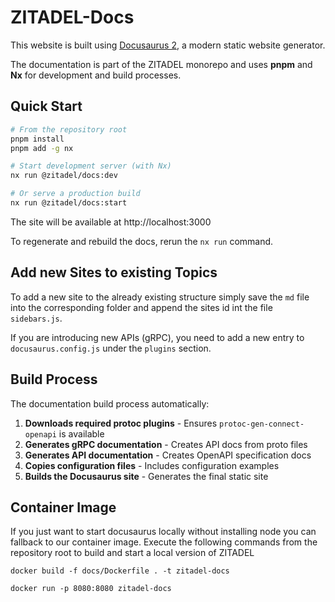# ZITADEL-Docs

This website is built using [Docusaurus 2](https://v2.docusaurus.io/), a modern static website generator.

The documentation is part of the ZITADEL monorepo and uses **pnpm** and **Nx** for development and build processes.

## Quick Start

```bash
# From the repository root
pnpm install
pnpm add -g nx

# Start development server (with Nx)
nx run @zitadel/docs:dev

# Or serve a production build
nx run @zitadel/docs:start
```

The site will be available at http://localhost:3000

To regenerate and rebuild the docs, rerun the `nx run` command.

## Add new Sites to existing Topics

To add a new site to the already existing structure simply save the `md` file into the corresponding folder and append the sites id int the file `sidebars.js`.

If you are introducing new APIs (gRPC), you need to add a new entry to `docusaurus.config.js` under the `plugins` section.

## Build Process

The documentation build process automatically:

1. **Downloads required protoc plugins** - Ensures `protoc-gen-connect-openapi` is available
2. **Generates gRPC documentation** - Creates API docs from proto files
3. **Generates API documentation** - Creates OpenAPI specification docs
4. **Copies configuration files** - Includes configuration examples
5. **Builds the Docusaurus site** - Generates the final static site

## Container Image

If you just want to start docusaurus locally without installing node you can fallback to our container image.
Execute the following commands from the repository root to build and start a local version of ZITADEL

```shell
docker build -f docs/Dockerfile . -t zitadel-docs
```

```shell
docker run -p 8080:8080 zitadel-docs
```

